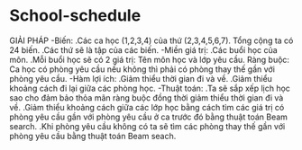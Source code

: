 # School-schedule

GIẢI PHÁP
	-Biến: 
	  .Các ca học (1,2,3,4) của thứ (2,3,4,5,6,7). Tổng cộng ta có 24 biến.
	  .Các thứ sẽ là tập của các biến.
	-Miền giá trị: 
	  .Các buổi học của môn.
	  .Mỗi buổi học sẽ có 2 giá trị: Tên môn học và lớp yêu cầu.
	  Ràng buộc: Ca học có phòng yêu cầu nếu không thì phải có phòng thay thế gần với phòng yêu cầu.
	-Hàm lợi ích: 
	  .Giảm thiểu thời gian đi và về. 
	  .Giảm thiểu khoảng cách đi lại giữa các phòng học.
	-Thuật toán: 
	  .Ta sẽ sắp xếp lịch học sao cho đảm bảo thỏa mãn ràng buộc đồng thời giảm thiểu thời gian đi và về.
	  .Giảm thiểu khoảng cách giữa các lớp học bằng cách tìm các giá trị có phòng yêu cầu gần với phòng yêu cầu ở ca trước đó bằng thuật 		toán Beam search.
	  .Khi phòng yêu cầu không có ta sẽ tìm các phòng thay thế gần với phòng yêu cầu bằng thuật toán Beam seach.
